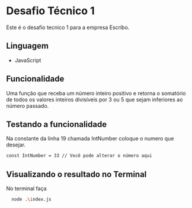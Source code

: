 
# Desafio Técnico 1

Este é o desafio tecnico 1 para a empresa Escribo.


## Linguagem


- JavaScript










## Funcionalidade

Uma função que receba um número inteiro positivo e retorna o somatório de todos os valores
inteiros divisíveis por 3 ou 5 que sejam inferiores ao número passado.
## Testando a funcionalidade

Na constante da linha 19 chamada IntNumber coloque o numero que desejar.

```bash
const IntNumber = 33 // Você pode alterar o número aqui
```


## Visualizando o resultado no Terminal

No terminal faça

```bash
  node .\index.js
```



